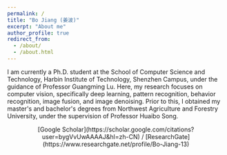 ```yaml
---
permalink: /
title: "Bo Jiang (姜波)"
excerpt: "About me"
author_profile: true
redirect_from: 
  - /about/
  - /about.html
---
```


I am currently a Ph.D. student at the School of Computer Science and Technology, Harbin Institute of Technology, Shenzhen Campus, under the guidance of Professor Guangming Lu. Here, my research focuses on computer vision, specifically deep learning, pattern recognition, behavior recognition, image fusion, and image denoising. Prior to this, I obtained my master's and bachelor's degrees from Northwest Agriculture and Forestry University, under the supervision of Professor Huaibo Song.

<center>[Google Scholar](https://scholar.google.com/citations?user=bygVvUwAAAAJ&hl=zh-CN) / [ResearchGate](https://www.researchgate.net/profile/Bo-Jiang-13)</center>

